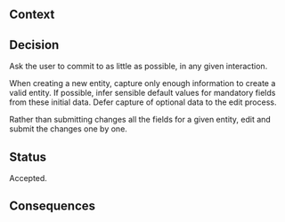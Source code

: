 ## Context



## Decision

Ask the user to commit to as little as possible, in any given interaction.

When creating a new entity, capture only enough information to create a valid entity. If possible, infer sensible default values for mandatory fields from these initial data. Defer capture of optional data to the edit process.

Rather than submitting changes all the fields for a given entity, edit and submit the changes one by one.

## Status

Accepted.

## Consequences

